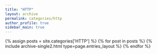 ```yaml
---
title: "HTTP"
layout: archive
permalink: categories/http
author_profile: true
sidebar_main: true
---
```


{% assign posts = site.categories['HTTP'] %}
{% for post in posts %} {% include archive-single2.html type=page.entries_layout %} {% endfor %}